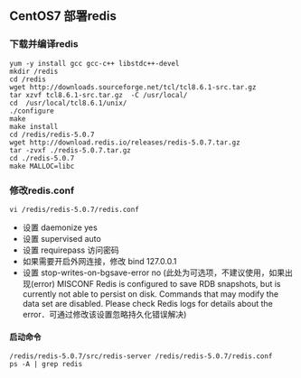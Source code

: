 ## CentOS7 部署redis
### 下载并编译redis
    yum -y install gcc gcc-c++ libstdc++-devel
    mkdir /redis
    cd /redis
    wget http://downloads.sourceforge.net/tcl/tcl8.6.1-src.tar.gz
    tar xzvf tcl8.6.1-src.tar.gz  -C /usr/local/
    cd  /usr/local/tcl8.6.1/unix/
    ./configure
    make
    make install
    cd /redis/redis-5.0.7
    wget http://download.redis.io/releases/redis-5.0.7.tar.gz
    tar -zvxf ./redis-5.0.7.tar.gz
    cd ./redis-5.0.7
    make MALLOC=libc
### 修改redis.conf
    vi /redis/redis-5.0.7/redis.conf
- 设置 daemonize yes
- 设置 supervised auto
- 设置 requirepass 访问密码
- 如果需要开启外网连接，修改 bind 127.0.0.1
- 设置 stop-writes-on-bgsave-error no (此处为可选项，不建议使用，如果出现(error) MISCONF Redis is configured to save RDB snapshots, but is currently not able to persist on disk. Commands that may modify the data set are disabled. Please check Redis logs for details about the error．可通过修改该设置忽略持久化错误解决)
#### 启动命令
    /redis/redis-5.0.7/src/redis-server /redis/redis-5.0.7/redis.conf
    ps -A | grep redis